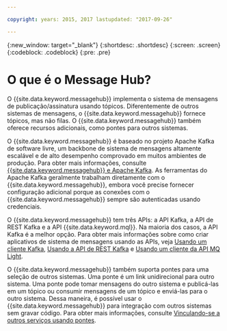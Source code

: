 ```yaml
---

copyright: years: 2015, 2017 lastupdated: "2017-09-26"

---
```


{:new_window: target="_blank"}
{:shortdesc: .shortdesc}
{:screen: .screen}
{:codeblock: .codeblock}
{:pre: .pre}

# O que é o Message Hub?

O {{site.data.keyword.messagehub}} implementa o sistema de mensagens de publicação/assinatura
usando tópicos. Diferentemente de outros sistemas de mensagens, o {{site.data.keyword.messagehub}}
fornece tópicos, mas não filas. O {{site.data.keyword.messagehub}} também oferece recursos
adicionais, como pontes para outros sistemas.

O {{site.data.keyword.messagehub}} é baseado no projeto Apache Kafka de software livre, um
backbone de sistema de mensagens altamente escalável e de alto desempenho comprovado em muitos ambientes de
produção. Para obter mais informações, consulte
[{{site.data.keyword.messagehub}} e Apache
Kafka](/docs/services/MessageHub/messagehub073.html).
As ferramentas do Apache Kafka geralmente trabalham diretamente com o {{site.data.keyword.messagehub}}, embora você precise fornecer configuração adicional porque as conexões com o {{site.data.keyword.messagehub}} sempre são autenticadas usando credenciais.

O {{site.data.keyword.messagehub}} tem três APIs: a API Kafka, a API de REST Kafka e a API {{site.data.keyword.mql}}.
Na maioria dos casos, a API Kafka é a melhor opção. Para obter mais informações sobre como criar
aplicativos de sistema de mensagens usando as APIs, veja [Usando um cliente Kafka](/docs/services/MessageHub/messagehub050.html), [Usando a API de REST
Kafka](/docs/services/MessageHub/messagehub025.html) e [Usando um cliente da API MQ Light](/docs/services/MessageHub/messagehub075.html).

O {{site.data.keyword.messagehub}} também suporta pontes para uma seleção de outros sistemas. Uma ponte é um link unidirecional para outro sistema. Uma ponte pode tomar mensagens do outro sistema e
publicá-las em um tópico ou consumir mensagens de um tópico e enviá-las para o outro sistema. Dessa maneira, é
possível usar o {{site.data.keyword.messagehub}} para integração com outros sistemas sem gravar
código. Para obter mais informações, consulte
[Vinculando-se a outros serviços usando pontes](/docs/services/MessageHub/messagehub088.html).
